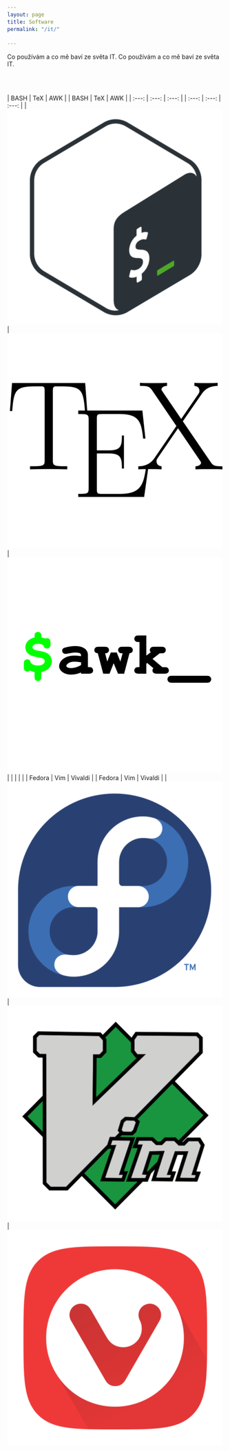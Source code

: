 ```yaml
---
layout: page
title: Software
permalink: "/it/"

---
```

Co používám a co mě baví ze světa IT.	Co používám a co mě baví ze světa IT.


 <br>	<br>


 | BASH  | TeX | AWK |	| BASH | TeX | AWK |
| :---: | :---: | :---: |	| :---: | :---: | :---: |
| ![bash](/fotky/f-bash.png) | ![TeX](/fotky/f-tex.png) | ![AWK](/fotky/f-awk.png) |	|  |  |  |
| Fedora  | Vim | Vivaldi |	| Fedora | Vim | Vivaldi |
| ![Fedora](/fotky/f-fedora.png)| ![Vim](/fotky/f-vim.png) | ![Vivaldi](/fotky/f-vivaldi.png) 